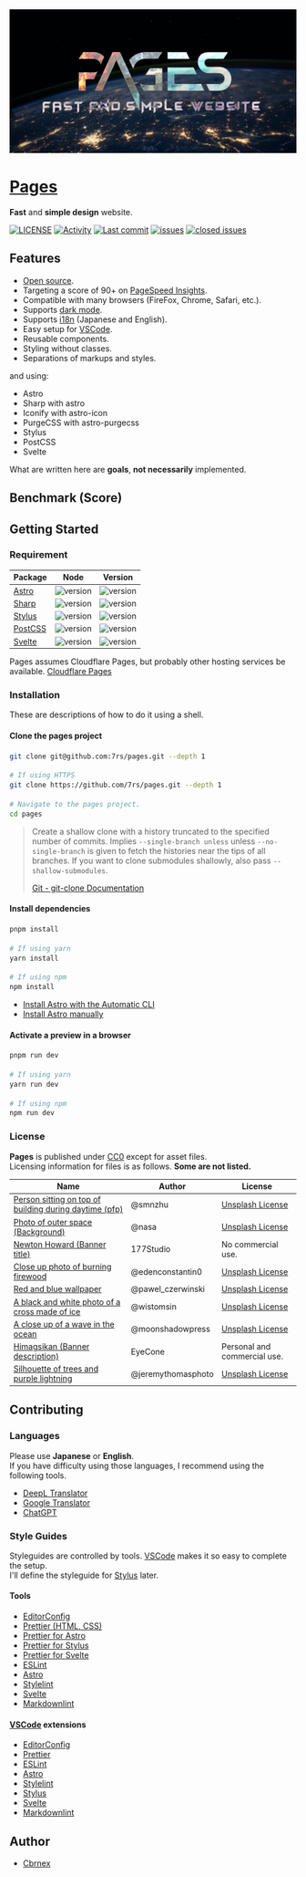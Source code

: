 [cc0]: https://creativecommons.org/publicdomain/zero/1.0/  
[newton-howard]: https://www.dafont.com/newton-howard.font
[himagsikan]: https://www.dafont.com/himagsikan.font
[unsplash-license]: https://unsplash.com/license
[6lQDFGOB1iw]: https://unsplash.com/photos/6lQDFGOB1iw
[jh2KTqHLMjE]: https://unsplash.com/photos/jh2KTqHLMjE
[OwOyvyqT1vg]: https://unsplash.com/photos/OwOyvyqT1vg
[dkv2CXSoVfs]: https://unsplash.com/photos/dkv2CXSoVfs
[57nMMJhh3ig]: https://unsplash.com/photos/57nMMJhh3ig
[Q1p7bh3SHj8]: https://unsplash.com/photos/Q1p7bh3SHj8
[7bynNtRqu4E]: https://unsplash.com/photos/7bynNtRqu4E
[auto]: https://docs.astro.build/en/install/auto/
[manual]: https://docs.astro.build/install/manual/
[deepl]: https://www.deepl.com/translator
[google-translator]: https://translate.google.com
[chatgpt]: https://chat.openai.com/
[vscode]: https://code.visualstudio.com/
[stylus]: https://stylus-lang.com/

<picture>
  <source srcset=".github/assets/banner.avif" />
  <source srcset=".github/assets/banner.webp" />
  <img src=".github/assets/banner.jpg" alt="banner" />
</picture>

# [Pages](https://7rs.dev/)  

  **Fast** and **simple design** website.  

  [![LICENSE](https://img.shields.io/github/license/7rs/pages?style=flat-square&labelColor=black&color=purple)](https://github.com/7rs/pages/blob/main/LICENSE)
  [![Activity](https://img.shields.io/github/commit-activity/t/7rs/pages?style=flat-square&labelColor=black&color=blue)](https://github.com/7rs/pages/commits/main)
  [![Last commit](https://img.shields.io/github/last-commit/7rs/pages/main?style=flat-square&label=%20&color=blue)](https://github.com/7rs/pages/commits/main)
  [![issues](https://img.shields.io/github/issues-raw/7rs/pages?style=flat-square&label=issues&labelColor=black&color=red)](https://github.com/7rs/pages/issues)
  [![closed issues](https://img.shields.io/github/issues-closed-raw/7rs/pages?style=flat-square&label=%20&color=green)](https://github.com/7rs/pages/issues?q=is%3Aissue+is%3Aclosed)

## Features  

- [Open source](https://wikipedia.org/wiki/FLOSS).
- Targeting a score of 90+ on [PageSpeed Insights](https://pagespeed.web.dev/).  
- Compatible with many browsers (FireFox, Chrome, Safari, etc.).  
- Supports [dark mode](https://developer.mozilla.org/ja/docs/Web/CSS/@media/prefers-color-scheme).  
- Supports [i18n](https://wikipedia.org/wiki/Internationalization_and_localization) (Japanese and English).  
- Easy setup for [VSCode][vscode].  
- Reusable components.  
- Styling without classes.  
- Separations of markups and styles.  

and using:  

- Astro  
- Sharp with astro  
- Iconify with astro-icon  
- PurgeCSS with astro-purgecss  
- Stylus  
- PostCSS  
- Svelte  

What are written here are **goals**, **not necessarily** implemented.  

## Benchmark (Score)  

## Getting Started  

### Requirement  

  | Package | Node | Version |
  |-|-|-|
  | [Astro](https://www.npmjs.com/package/astro) | ![version](https://img.shields.io/node/v/astro?style=flat-square&label=%20) | ![version](https://img.shields.io/github/package-json/dependency-version/7rs/pages/astro?style=flat-square&label=%20) |
  | [Sharp](https://www.npmjs.com/package/sharp) | ![version](https://img.shields.io/node/v/sharp?style=flat-square&label=%20) | ![version](https://img.shields.io/github/package-json/dependency-version/7rs/pages/sharp?style=flat-square&label=%20) |
  | [Stylus](https://www.npmjs.com/package/stylus) | ![version](https://img.shields.io/node/v/stylus?style=flat-square&label=%20) | ![version](https://img.shields.io/github/package-json/dependency-version/7rs/pages/stylus?style=flat-square&label=%20) |
  | [PostCSS](https://www.npmjs.com/package/postcss) | ![version](https://img.shields.io/node/v/postcss?style=flat-square&label=%20) | ![version](https://img.shields.io/github/package-json/dependency-version/7rs/pages/postcss?style=flat-square&label=%20) |
  | [Svelte](https://www.npmjs.com/package/svelte) | ![version](https://img.shields.io/node/v/svelte?style=flat-square&label=%20) |   ![version](https://img.shields.io/github/package-json/dependency-version/7rs/pages/svelte?style=flat-square&label=%20) |

  Pages assumes Cloudflare Pages, but probably other hosting services be available.
  [Cloudflare Pages](https://pages.cloudflare.com/)  

### Installation  

  These are descriptions of how to do it using a shell.  

#### Clone the pages project  

  ```sh
  git clone git@github.com:7rs/pages.git --depth 1

  # If using HTTPS
  git clone https://github.com/7rs/pages.git --depth 1

  # Navigate to the pages project.
  cd pages
  ```  

  > Create a shallow clone with a history truncated to the specified number of commits.
  > Implies `--single-branch unless` unless `--no-single-branch` is given to fetch the histories near the tips of all branches.
  > If you want to clone submodules shallowly, also pass `--shallow-submodules`.  
  >  
  > [Git - git-clone Documentation](https://git-scm.com/docs/git-clone)  

#### Install dependencies  

  ```sh
  pnpm install

  # If using yarn
  yarn install

  # If using npm
  npm install
  ```  

- [Install Astro with the Automatic CLI][auto]  
- [Install Astro manually][manual]  

#### Activate a preview in a browser  

  ```sh
  pnpm run dev

  # If using yarn
  yarn run dev

  # If using npm
  npm run dev
  ```  

### License  

  **Pages** is published under [CC0][cc0] except for asset files.  
  Licensing information for files is as follows. **Some are not listed.**  

  | Name | Author | License |
  |-|-|-|
  | [Person sitting on top of building during daytime (pfp)][7bynNtRqu4E] | @smnzhu | [Unsplash License][unsplash-license] |
  | [Photo of outer space (Background)][Q1p7bh3SHj8] | @nasa | [Unsplash License][unsplash-license] |
  | [Newton Howard (Banner title)][newton-howard] | 177Studio | No commercial use. |
  | [Close up photo of burning firewood][57nMMJhh3ig] | @edenconstantin0 | [Unsplash License][unsplash-license] |
  | [Red and blue wallpaper][6lQDFGOB1iw] | @pawel_czerwinski | [Unsplash License][unsplash-license] |
  | [A black and white photo of a cross made of ice][dkv2CXSoVfs] | @wistomsin | [Unsplash License][unsplash-license] |
  | [A close up of a wave in the ocean][OwOyvyqT1vg] | @moonshadowpress | [Unsplash License][unsplash-license] |
  | [Himagsikan (Banner description)][himagsikan] | EyeCone | Personal and commercial use. |
  | [Silhouette of trees and purple lightning][jh2KTqHLMjE] | @jeremythomasphoto | [Unsplash License][unsplash-license] |

## Contributing  

### Languages  

  Please use **Japanese** or **English**.  
  If you have difficulty using those languages, I recommend using the following tools.  

- [DeepL Translator][deepl]  
- [Google Translator][google-translator]
- [ChatGPT][chatgpt]  

### Style Guides  

  Styleguides are controlled by tools. [VSCode][vscode] makes it so easy to complete the setup.  
  I'll define the styleguide for [Stylus][stylus] later.  

#### Tools  

- [EditorConfig](https://editorconfig.org/)  
- [Prettier (HTML, CSS)](https://prettier.io/)  
- [Prettier for Astro](https://github.com/withastro/prettier-plugin-astro)  
- [Prettier for Stylus](https://github.com/lsdsjy/prettier-plugin-stylus)  
- [Prettier for Svelte](https://github.com/sveltejs/prettier-plugin-svelte)  
- [ESLint](https://eslint.org/)  
- [Astro](https://docs.astro.build/editor-setup/#other-code-editors)  
- [Stylelint](https://eslint.org/)  
- [Svelte](https://svelte.dev/docs/introduction#editor-tooling)  
- [Markdownlint](https://github.com/DavidAnson/markdownlint)  

#### [VSCode][vscode] extensions  

- [EditorConfig](https://marketplace.visualstudio.com/items?itemName=EditorConfig.EditorConfig)  
- [Prettier](https://marketplace.visualstudio.com/items?itemName=esbenp.prettier-vscode)  
- [ESLint](https://marketplace.visualstudio.com/items?itemName=dbaeumer.vscode-eslint)  
- [Astro](https://marketplace.visualstudio.com/items?itemName=astro-build.astro-vscode)  
- [Stylelint](https://marketplace.visualstudio.com/items?itemName=stylelint.vscode-stylelint)  
- [Stylus](https://marketplace.visualstudio.com/items?itemName=sysoev.language-stylus)  
- [Svelte](https://marketplace.visualstudio.com/items?itemName=svelte.svelte-vscode)  
- [Markdownlint](https://marketplace.visualstudio.com/items?itemName=DavidAnson.vscode-markdownlint)  

## Author  

- [Cbrnex](https://github.com/7rs)  
